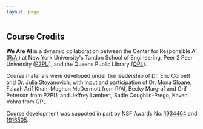 ```yaml
---
layout: page
---
```


## Course Credits

**We Are AI**  is a dynamic collaboration between the Center for Responsible AI ([R/AI](http://airesponsibly.com/)) at New York University's Tandon School of Engineering, Peer 2 Peer University ([P2PU](https://www.p2pu.org/en/)), and the Queens Public Library ([QPL](https://learningcircles.p2pu.org/en/signup/online-1699/)).
<p>
  
Course materials were developed under the leadership of Dr. Eric Corbett and Dr. Julia Stoyanovich, with input and participation of Dr. Mona Sloane, Falaah Arif Khan, Meghan McDermott from R/AI, Becky Margraf and Grif Peterson from P2PU, and Jeffrey Lambert, Sadie Coughlin-Prego, Kaven Vohra from QPL.
<p>
  
Course development was suppoted in part by NSF Awards No. 
<a href="https://www.nsf.gov/awardsearch/showAward?AWD_ID=1934464">1934464</a> and 
<a href="https://www.nsf.gov/awardsearch/showAward?AWD_ID=1916505">1916505</a>.
